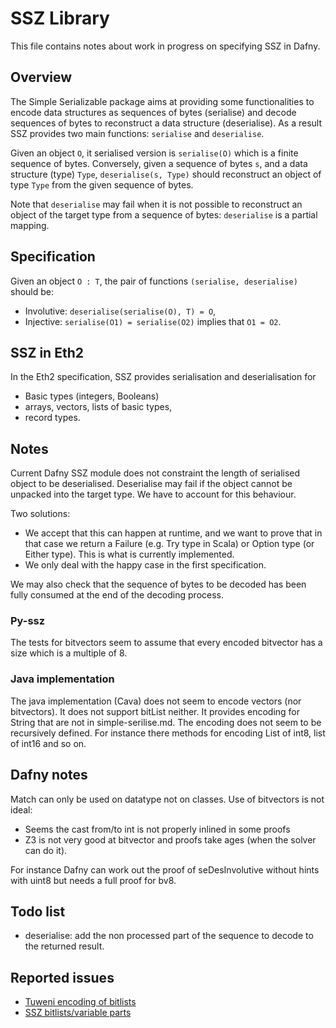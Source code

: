 
# SSZ Library

This file contains notes about work in progress on specifying SSZ in Dafny.

## Overview

The Simple Serializable package aims at providing some functionalities to encode data structures as sequences of bytes (serialise) and decode sequences of bytes to reconstruct a data structure (deserialise).
As a result SSZ provides two main functions: `serialise` and `deserialise`.

Given an object `O`, it serialised version is `serialise(O)` which is a finite sequence of bytes.
Conversely, given a sequence of bytes `s`, and a data structure (type) `Type`, `deserialise(s, Type)` should reconstruct an object of type `Type` from the given sequence of bytes.

Note that `deserialise` may fail when it is not possible to reconstruct an object of the target type from a sequence of bytes: `deserialise` is a partial mapping.

## Specification

Given an object `O : T`, the pair of functions `(serialise, deserialise)` should be:

* Involutive: `deserialise(serialise(O), T) = O`,
* Injective: `serialise(O1) = serialise(O2)` implies that `O1 = O2`.

## SSZ in Eth2

In the Eth2 specification, SSZ provides serialisation and deserialisation for

* Basic types (integers, Booleans)
* arrays, vectors, lists of basic types,
* record types.

## Notes

Current Dafny SSZ module does not constraint the length of serialised object to be deserialised.
Deserialise may fail if the object cannot be unpacked into the target type.
We have to account for this behaviour.

Two solutions:

* We accept that this can happen at runtime, and we want to prove that in that case we return a Failure (e.g. Try type in Scala) or Option type (or Either type).
This is what is currently implemented.
* We only deal with the happy case in the first specification.

We may also check that the sequence of bytes to be decoded has been fully consumed at the end of the decoding process.

### Py-ssz

The tests for bitvectors seem to assume that every encoded bitvector has a size which is a multiple of 8.

### Java implementation

The java implementation (Cava) does not seem to encode vectors (nor bitvectors).
It does not support bitList neither.
It provides encoding for String that are not in simple-serilise.md.
The encoding does not seem to be recursively defined. For instance there methods
for encoding List of int8, list of int16 and so on.

## Dafny notes

Match can only be used on datatype not on classes.
Use of bitvectors is not ideal:

* Seems the cast from/to int is not properly inlined in some proofs
* Z3 is not very good at bitvector and proofs take ages (when the solver can do it).

For instance Dafny can work out the proof of seDesInvolutive without hints with uint8 but needs a full proof for bv8.

## Todo list

* deserialise: add the non processed part of the sequence to decode to the returned result.

## Reported issues

* [Tuweni encoding of bitlists](https://github.com/apache/incubator-tuweni/issues/49#issue-571773400)
* [SSZ bitlists/variable parts](https://github.com/ethereum/eth2.0-specs/issues/1630#issue-571003824)
